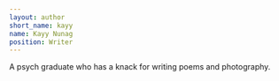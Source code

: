 ```yaml
---
layout: author
short_name: kayy
name: Kayy Nunag
position: Writer
---
```


A psych graduate who has a knack for writing poems and photography.
